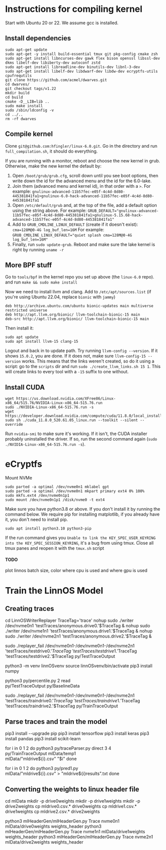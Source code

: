 # Instructions for compiling kernel

Start with Ubuntu 20 or 22. We assume gcc is installed.

## Install dependencies

```
sudo apt-get update
sudo apt-get -y install build-essential tmux git pkg-config cmake zsh
sudo apt-get install libncurses-dev gawk flex bison openssl libssl-dev dkms libelf-dev libiberty-dev autoconf zstd
sudo apt-get install libreadline-dev binutils-dev libnl-3-dev
sudo apt-get install libelf-dev libdwarf-dev libdw-dev ecryptfs-utils cpufrequtils 
git clone https://github.com/acmel/dwarves.git 
cd dwarves/
git checkout tags/v1.22
mkdir build
cd build
cmake -D__LIB=lib ..
sudo make install
sudo /sbin/ldconfig -v
cd ../..
rm -rf dwarves
```

## Compile kernel

Clone `git@github.com:hfingler/linux-6.0.git`.
Go in the directory and run `full_compilation.sh`, it should do everything.

If you are running with a monitor, reboot and choose the new kernel in grub.
Otherwise, make the new kernel the default by:
1. Open `/boot/grub/grub.cfg`, scroll down until you see boot options, then write down the id for the advanced menu and the id for the 6.0-lake.
2. Join them (advanced menu and kernel id), in that order with a `>`. For example:
`gnulinux-advanced-11b57fec-e05f-4c4d-8d80-445381841fa1>gnulinux-6.0-hack-advanced-11b57fec-e05f-4c4d-8d80-445381841fa1`
3. Open `/etc/default/grub` and, at the top of the file, add a default option using the string above. For example:
`GRUB_DEFAULT="gnulinux-advanced-11b57fec-e05f-4c4d-8d80-445381841fa1>gnulinux-5.15.68-hack-advanced-11b57fec-e05f-4c4d-8d80-445381841fa1"`
4. Add to `GRUB_CMDLINE_LINUX_DEFAULT` (create if it doesn't exist): `cma=128M@0-4G log_buf_len=16M`
For example: `GRUB_CMDLINE_LINUX_DEFAULT="quiet splash cma=128M@0-4G log_buf_len=16M"`
5. Finally, run `sudo update-grub`. Reboot and make sure the lake kernel is right by running `uname -r`


## More BPF stuff

Go to `tools/bpf` in the kernel repo you set up above (the `linux-6.0` repo).
and run `make && sudo make install`

Now we need to install llvm and clang.
Add to `/etc/apt/sources.list` (if you're using Ubuntu 22.04, replace `bionic` with `jammy`)
```
deb http://archive.ubuntu.com/ubuntu bionic-updates main multiverse restricted universe
deb http://apt.llvm.org/bionic/ llvm-toolchain-bionic-15 main
deb-src http://apt.llvm.org/bionic/ llvm-toolchain-bionic-15 main
```

Then install it:
```
sudo apt update
sudo apt install llvm-15 clang-15
```

Logout and back in to update path. Try running  `llvm-config --version`.
If it shows `15.0.2`, you are done.
If it does not, make sure `llvm-config-15 --version` works.
This means that the links weren't created, so do it using a script:
go to the `scripts` dir and run `sudo ./create_llvm_links.sh 15 1`.
This will create links to every tool with a `-15` suffix to one without.


## Install CUDA

```
wget https://us.download.nvidia.com/XFree86/Linux-x86_64/515.76/NVIDIA-Linux-x86_64-515.76.run
sudo ./NVIDIA-Linux-x86_64-515.76.run -s
wget https://developer.download.nvidia.com/compute/cuda/11.8.0/local_installers/cuda_11.8.0_520.61.05_linux.run
sudo sh ./cuda_11.8.0_520.61.05_linux.run --toolkit --silent --override
```
Run `nvidia-smi` to make sure it's working. If it isn't, the CUDA installer probably uninstalled the driver.
If so, run the second command again (`sudo ./NVIDIA-Linux-x86_64-515.76.run -s`).


# eCryptfs

Mount NVMe
```
sudo parted -a optimal /dev/nvme0n1 mklabel gpt
sudo parted -a optimal /dev/nvme0n1 mkpart primary ext4 0% 100%
sudo mkfs.ext4 /dev/nvme0n1p1
sudo mount /dev/nvme0n1p1 /disk/nvme0 -t ext4
```

Make sure you have python3.8 or above.
If you don't install it by running the command below. We require pip for installing matplotlib, if you already have it, you don't need to install pip.
```
sudo apt install python3.10 python3-pip
```

If the run command gives you `Unable to link the KEY_SPEC_USER_KEYRING into the KEY_SPEC_SESSION_KEYRING`,
it's a bug from using tmux. Close all tmux panes and reopen it with the `tmux.sh` script


#### TODO

plot linnos batch size, color where cpu is used and where gpu is used

# Train the LinnOS Model

## Creating traces

cd LinnOSWriterReplayer
TraceTag='trace'
nohup sudo ./writer /dev/nvme0n1 'testTraces/anonymous.drive0.'$TraceTag &
nohup sudo ./writer /dev/nvme1n1 'testTraces/anonymous.drive1.'$TraceTag &
nohup sudo ./writer /dev/nvme2n1 'testTraces/anonymous.drive2.'$TraceTag &

sudo ./replayer_fail /dev/nvme0n1-/dev/nvme0n1-/dev/nvme2n1 \
 'testTraces/testdrive0.'$TraceTag \
 'testTraces/testdrive1.'$TraceTag \
 'testTraces/testdrive2.'$TraceTag py/TestTraceOutput
 
python3 -m venv linnOSvenv
source linnOSvenv/bin/activate
pip3 install numpy
 
python3 py/percentile.py 2 read \
py/TestTraceOutput py/BaselineData

sudo ./replayer_fail /dev/nvme0n1-/dev/nvme0n1-/dev/nvme2n1 \
 'testTraces/traindrive0.'$TraceTag \
 'testTraces/traindrive1.'$TraceTag \
 'testTraces/traindrive2.'$TraceTag py/TrainTraceOutput
 
## Parse traces and train the model

pip3 install --upgrade pip
pip3 install tensorflow
pip3 install keras
pip3 install pandas
pip3 install scikit-learn

for i in 0 1 2 
do
   python3 py/traceParser.py direct 3 4 \
   py/TrainTraceOutput mlData/temp1 \
   mlData/"mldrive${i}.csv" "$i"
done

for i in 0 1 2 
do
   python3 py/pred1.py \
   mlData/"mldrive${i}.csv" > "mldrive${i}results".txt
done

## Converting the weights to linux header file

cd mlData
mkdir -p drive0weights
mkdir -p drive1weights
mkdir -p drive2weights
cp mldrive0.csv.* drive0weights
cp mldrive1.csv.* drive1weights
cp mldrive2.csv.* drive2weights
 
python3 mlHeaderGen/mlHeaderGen.py Trace nvme0n1 mlData/drive0weights weights_header
python3 mlHeaderGen/mlHeaderGen.py Trace nvme1n1 mlData/drive1weights weights_header
python3 mlHeaderGen/mlHeaderGen.py Trace nvme2n1 mlData/drive2weights weights_header


